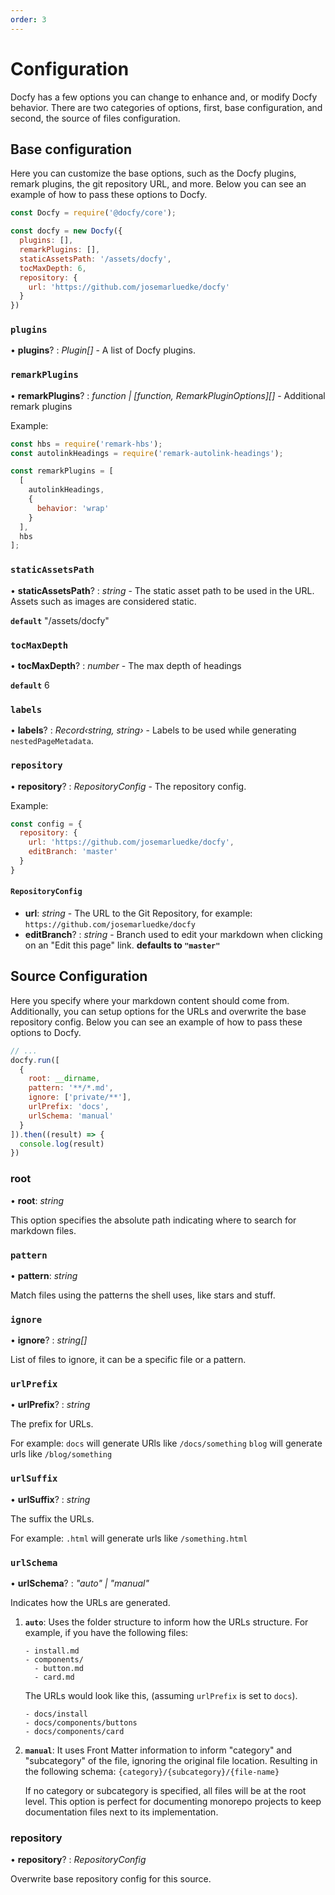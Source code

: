 ```yaml
---
order: 3
---
```


# Configuration

Docfy has a few options you can change to enhance and, or modify Docfy behavior. There are two categories of options, first, base configuration, and second, the source of files configuration.

## Base configuration

Here you can customize the base options, such as the Docfy plugins, remark plugins, the git repository URL, and more.
Below you can see an example of how to pass these options to Docfy.

```js
const Docfy = require('@docfy/core');

const docfy = new Docfy({
  plugins: [],
  remarkPlugins: [],
  staticAssetsPath: '/assets/docfy',
  tocMaxDepth: 6,
  repository: {
    url: 'https://github.com/josemarluedke/docfy'
  }
})
```

### `plugins`

• **plugins**? : *Plugin[]* - A list of Docfy plugins.

### `remarkPlugins`

• **remarkPlugins**? : *function | [function, RemarkPluginOptions][]* - Additional remark plugins

Example:

```js
const hbs = require('remark-hbs');
const autolinkHeadings = require('remark-autolink-headings');

const remarkPlugins = [
  [
    autolinkHeadings,
    {
      behavior: 'wrap'
    }
  ],
  hbs
];
```

### `staticAssetsPath`

• **staticAssetsPath**? : *string* - The static asset path to be used in the URL. Assets such as images are considered static.

**`default`** "/assets/docfy"


### `tocMaxDepth`

• **tocMaxDepth**? : *number* - The max depth of headings

**`default`** 6


### `labels`

• **labels**? : *Record‹string, string›* - Labels to be used while generating `nestedPageMetadata`.

### `repository`

• **repository**? : *RepositoryConfig* - The repository config.

Example:

```js
const config = {
  repository: {
    url: 'https://github.com/josemarluedke/docfy',
    editBranch: 'master'
  }
}
```

#### `RepositoryConfig`

- **url**: *string* - The URL to the Git Repository, for example: `https://github.com/josemarluedke/docfy`
- **editBranch**? : *string* - Branch used to edit your markdown when clicking
  on an "Edit this page" link. **defaults to `"master"`**

## Source Configuration

Here you specify where your markdown content should come from. Additionally, you can setup options for the URLs and overwrite the base repository config.
Below you can see an example of how to pass these options to Docfy.

```js
// ...
docfy.run([
  {
    root: __dirname,
    pattern: '**/*.md',
    ignore: ['private/**'],
    urlPrefix: 'docs',
    urlSchema: 'manual'
  }
]).then((result) => {
  console.log(result)
})
```

###  root

• **root**: *string*

This option specifies the absolute path indicating where to search for markdown files.

### `pattern`

• **pattern**: *string*

Match files using the patterns the shell uses, like stars and stuff.

### `ignore`

• **ignore**? : *string[]*

List of files to ignore, it can be a specific file or a pattern.

### `urlPrefix`

• **urlPrefix**? : *string*

The prefix for URLs.

For example:
`docs` will generate URls like `/docs/something`
`blog` will generate urls like `/blog/something`

### `urlSuffix`

• **urlSuffix**? : *string*

The suffix the URLs.

For example:
`.html` will generate urls like `/something.html`

### `urlSchema`

• **urlSchema**? : *"auto" | "manual"*

Indicates how the URLs are generated.

1. **`auto`**: Uses the folder structure to inform how the URLs structure.
   For example, if you have the following files:
   ```
   - install.md
   - components/
     - button.md
     - card.md
   ```
   The URLs would look like this, (assuming `urlPrefix` is set to `docs`).
   ```
   - docs/install
   - docs/components/buttons
   - docs/components/card
   ```

2. **`manual`**: It uses Front Matter information to inform "category" and
   "subcategory" of the file, ignoring the original file location.
   Resulting in the following schema: `{category}/{subcategory}/{file-name}`

   If no category or subcategory is specified, all files will be at the root level. This option is perfect for documenting monorepo projects to keep
   documentation files next to its implementation.

###  repository

• **repository**? : *RepositoryConfig*

Overwrite base repository config for this source.

